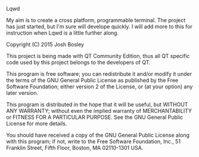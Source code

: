 Lqwd

My aim is to create a cross platform, programmable terminal.
The project has just started, but I'm sure will develope quickly.
I will add more to this for instruction when Lqwd is a little further along.


Copyright (C) 2015  Josh Bosley

This project is being made with QT Community Edition, thus
all QT specific code used by this project belongs to the developers of QT. 

This program is free software; you can redistribute it and/or modify
it under the terms of the GNU General Public License as published by
the Free Software Foundation; either version 2 of the License, or
(at your option) any later version.

This program is distributed in the hope that it will be useful,
but WITHOUT ANY WARRANTY; without even the implied warranty of
MERCHANTABILITY or FITNESS FOR A PARTICULAR PURPOSE.  See the
GNU General Public License for more details.

You should have received a copy of the GNU General Public License along
with this program; if not, write to the Free Software Foundation, Inc.,
51 Franklin Street, Fifth Floor, Boston, MA 02110-1301 USA.
